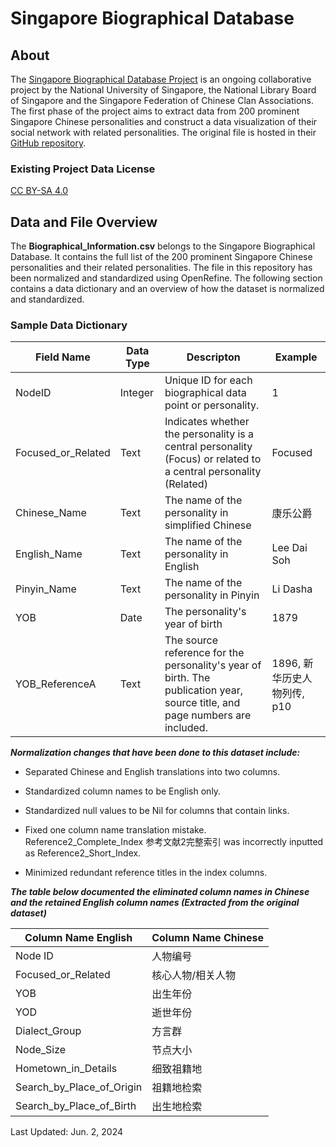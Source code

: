 # Singapore Biographical Database 

## About

The [Singapore Biographical Database Project](http://shgis.nus.edu.sg/sbdb/) is an ongoing collaborative project by the National University of Singapore, the National Library Board of Singapore and the Singapore Federation of Chinese Clan Associations. The first phase of the project aims to extract data from 200 prominent Singapore Chinese personalities and construct a data visualization of their social network with related personalities. The original file is hosted in their [GitHub repository]((https://github.com/chsshgis/Singapore-Biographical-Database/blob/master/%E4%BA%BA%E7%89%A9%E6%95%B0%E6%8D%AE%201.0.xlsx) ). 

### Existing Project Data License
[CC BY-SA 4.0](https://creativecommons.org/licenses/by-sa/4.0/)

## Data and File Overview

The __Biographical_Information.csv__ belongs to the Singapore Biographical Database. It contains the full list of the 200 prominent Singapore Chinese personalities and their related personalities. The file in this repository has been normalized and standardized using OpenRefine. The following section contains a data dictionary and an overview of how the dataset is normalized and standardized.  

### Sample Data Dictionary <!--this is incomplete but just to give an example of the type of data dictionary that will be included--DC-->
|Field Name|Data Type|Descripton|Example|
|---|---|---|---|
|NodeID| Integer|Unique ID for each biographical data point or personality.|1|
|Focused_or_Related|Text|Indicates whether the personality is a central personality (Focus) or related to a central personality (Related) | Focused |
|Chinese_Name|Text|The name of the personality in simplified Chinese|康乐公爵|
|English_Name|Text|The name of the personality in English|Lee Dai Soh|
|Pinyin_Name|Text|The name of the personality in Pinyin|Li Dasha|
|YOB|Date|The personality's year of birth|1879|
|YOB_ReferenceA|Text|The source reference for the personality's year of birth. The publication year, source title, and page numbers are included.|1896, 新华历史人物列传, p10|

***Normalization changes that have been done to this dataset include:***

- Separated Chinese and English translations into two columns.

- Standardized column names to be English only.

- Standardized null values to be Nil for columns that contain links.

- Fixed one column name translation mistake. Reference2_Complete_Index 参考文献2完整索引 was incorrectly inputted as Reference2_Short_Index.

- Minimized redundant reference titles in the index columns.

***The table below documented the eliminated column names in Chinese and the retained English column names (Extracted from the original dataset)***

|Column Name English|Column Name Chinese|
|-------------------|-------------------|
| Node ID  |  人物编号 |
| Focused_or_Related | 核心人物/相关人物 |
| YOB | 出生年份 |
| YOD | 逝世年份 |
| Dialect_Group | 方言群 |
| Node_Size | 节点大小 |
| Hometown_in_Details | 细致祖籍地 |
| Search_by_Place_of_Origin | 祖籍地检索 |
| Search_by_Place_of_Birth | 出生地检索 |

Last Updated: Jun. 2, 2024 
